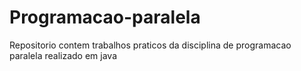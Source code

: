 # Programacao-paralela
Repositorio contem trabalhos praticos da disciplina de programacao paralela realizado em java
